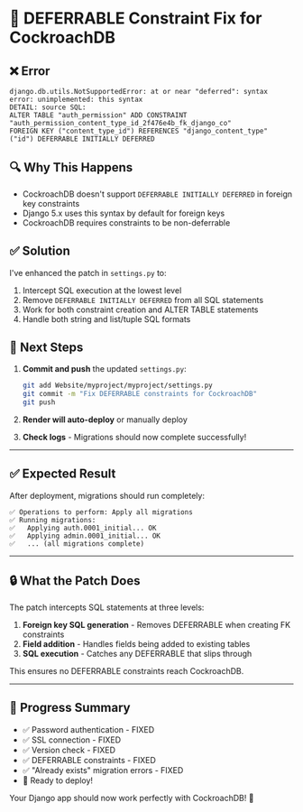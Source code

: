 # 🔧 DEFERRABLE Constraint Fix for CockroachDB

## ❌ Error
```
django.db.utils.NotSupportedError: at or near "deferred": syntax error: unimplemented: this syntax
DETAIL: source SQL:
ALTER TABLE "auth_permission" ADD CONSTRAINT "auth_permission_content_type_id_2f476e4b_fk_django_co" 
FOREIGN KEY ("content_type_id") REFERENCES "django_content_type" ("id") DEFERRABLE INITIALLY DEFERRED
```

## 🔍 Why This Happens

- CockroachDB doesn't support `DEFERRABLE INITIALLY DEFERRED` in foreign key constraints
- Django 5.x uses this syntax by default for foreign keys
- CockroachDB requires constraints to be non-deferrable

## ✅ Solution

I've enhanced the patch in `settings.py` to:
1. Intercept SQL execution at the lowest level
2. Remove `DEFERRABLE INITIALLY DEFERRED` from all SQL statements
3. Work for both constraint creation and ALTER TABLE statements
4. Handle both string and list/tuple SQL formats

## 🚀 Next Steps

1. **Commit and push** the updated `settings.py`:
   ```bash
   git add Website/myproject/myproject/settings.py
   git commit -m "Fix DEFERRABLE constraints for CockroachDB"
   git push
   ```

2. **Render will auto-deploy** or manually deploy

3. **Check logs** - Migrations should now complete successfully!

---

## ✅ Expected Result

After deployment, migrations should run completely:
```
✅ Operations to perform: Apply all migrations
✅ Running migrations:
✅   Applying auth.0001_initial... OK
✅   Applying admin.0001_initial... OK
✅   ... (all migrations complete)
```

---

## 🔒 What the Patch Does

The patch intercepts SQL statements at three levels:
1. **Foreign key SQL generation** - Removes DEFERRABLE when creating FK constraints
2. **Field addition** - Handles fields being added to existing tables
3. **SQL execution** - Catches any DEFERRABLE that slips through

This ensures no DEFERRABLE constraints reach CockroachDB.

---

## 🎉 Progress Summary

- ✅ Password authentication - FIXED
- ✅ SSL connection - FIXED  
- ✅ Version check - FIXED
- ✅ DEFERRABLE constraints - FIXED
- ✅ "Already exists" migration errors - FIXED
- 🚀 Ready to deploy!

Your Django app should now work perfectly with CockroachDB! 🎊


